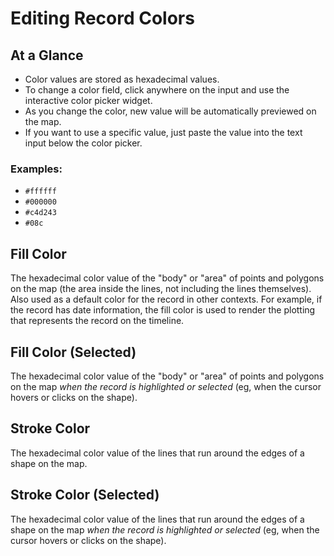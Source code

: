 # Editing Record Colors

## At a Glance

  - Color values are stored as hexadecimal values.
  - To change a color field, click anywhere on the input and use the interactive color picker widget.
  - As you change the color, new value will be automatically previewed on the map.
  - If you want to use a specific value, just paste the value into the text input below the color picker.

### Examples:

  - `#ffffff`
  - `#000000`
  - `#c4d243`
  - `#08c`

## Fill Color

The hexadecimal color value of the "body" or "area" of points and polygons on the map (the area inside the lines, not including the lines themselves). Also used as a default color for the record in other contexts. For example, if the record has date information, the fill color is used to render the plotting that represents the record on the timeline.

## Fill Color (Selected)

The hexadecimal color value of the "body" or "area" of points and polygons on the map _when the record is highlighted or selected_ (eg, when the cursor hovers or clicks on the shape).

## Stroke Color

The hexadecimal color value of the lines that run around the edges of a shape on the map.

## Stroke Color (Selected)

The hexadecimal color value of the lines that run around the edges of a shape on the map _when the record is highlighted or selected_ (eg, when the cursor hovers or clicks on the shape).
